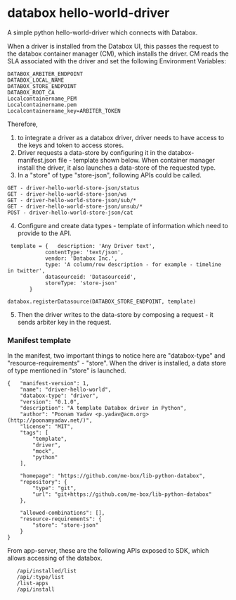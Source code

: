 # databox hello-world-driver
A simple python hello-world-driver which connects with Databox.

When a driver is installed from the Databox UI, this passes the request to  the databox container manager (CM), which installs the driver. CM reads the SLA associated with the driver and set the following Environment Variables:
```
DATABOX_ARBITER_ENDPOINT
DATABOX_LOCAL_NAME
DATABOX_STORE_ENDPOINT
DATABOX_ROOT_CA
Localcontainername_PEM
Localcontainername.pem
Localcontainername_key=ARBITER_TOKEN
```
Therefore, 
1. to integrate a driver as a databox driver, driver needs to have access to the keys and token to access stores.
2. Driver requests a data-store by configuring it in the databox-manifest.json file - template shown below. When container manager install the driver, it also launches a data-store of the requested type.
3. In a "store" of type "store-json", following APIs could be called.

```
GET - driver-hello-world-store-json/status
GET - driver-hello-world-store-json/ws
GET - driver-hello-world-store-json/sub/*
GET - driver-hello-world-store-json/unsub/*
POST - driver-hello-world-store-json/cat 

```
4. Configure and create data types - template of information which need to provide to the API.
```
 template = {	description: 'Any Driver text',
        	contentType: 'text/json',
        	vendor: 'Databox Inc.',
        	type: 'A column/row description - for example - timeline in twitter',
       		datasourceid: 'Datasourceid',
       	 	storeType: 'store-json'
	   }
```
```
databox.registerDatasource(DATABOX_STORE_ENDPOINT, template)
```
5. Then the driver writes to the data-store by composing a request - it sends arbiter key in the request. 



### Manifest template 
In the manifest, two important things to notice here are "databox-type" and "resource-requirements" - "store". When the driver is installed, a data store of type mentioned in "store" is launched.

```
{	"manifest-version": 1,
	"name": "driver-hello-world",
	"databox-type": "driver",
	"version": "0.1.0",
	"description": "A template Databox driver in Python",
	"author": "Poonam Yadav <p.yadav@acm.org> (http://poonamyadav.net/)",
	"license": "MIT",
	"tags": [
		"template",
		"driver",
		"mock",
		"python"
	],

	"homepage": "https://github.com/me-box/lib-python-databox",
	"repository": {
		"type": "git",
		"url": "git+https://github.com/me-box/lib-python-databox"
	},
   
	"allowed-combinations": [],
	"resource-requirements": {
		"store": "store-json"
	}
}
```
From app-server, these are the following APIs exposed to SDK, which allows accessing of the databox.

```/api/datasource/list
   /api/installed/list
   /api/:type/list
   /list-apps
   /api/install
```   

